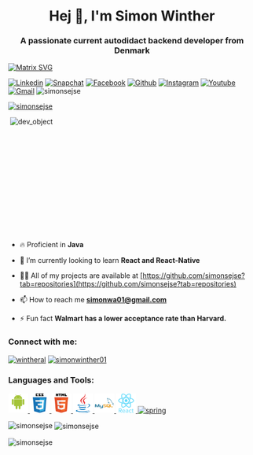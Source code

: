 <h1 align="center">Hej 👋, I'm Simon Winther</h1>
<h3 align="center">A passionate current autodidact backend developer from Denmark</h3>

  [![Matrix SVG](https://raw.githubusercontent.com/rodrigograca31/rodrigograca31/master/matrix.svg)](https://www.youtube.com/watch?v=SDkAGkd4NLc) 

<!-- Your badges -->
  [![Linkedin](https://img.shields.io/badge/-simonwinther-blue?style=flat&logo=Linkedin&logoColor=white)](https://www.linkedin.com/in/simon-winther-36b643220/)
  [![Snapchat](https://img.shields.io/badge/-simonsejse-yellow?style=flat&logo=Snapchat&logoColor=white)](https://www.snapchat.com/add/simonsejse)
  [![Facebook](https://img.shields.io/badge/-wintheral-islamicgreen?style=flat&logo=Facebook&logoColor=black)](https://fb.com/wintheral)
  [![Github](https://img.shields.io/badge/-@simonsejse-black?style=flat&logo=Github&logoColor=white)](https://github.com/simonsejse)
  [![Instagram](https://img.shields.io/badge/-simonwinther01-c13584?style=flat&labelColor=c13584&logo=instagram&logoColor=white)](https://www.instagram.com/simonwinther01)
  [![Youtube](https://img.shields.io/badge/-@simonwinther-black?style=flat&logo=Youtube&logoColor=red)](https://www.youtube.com/channel/UCDvaM_HB1BQk_52ERjPoe6A)
  [![Gmail](https://img.shields.io/badge/-simonwa01-c14438?style=flat&logo=Gmail&logoColor=white)](mailto:simonwa01@gmail.com)
  <img src="https://komarev.com/ghpvc/?username=simonsejse&label=Profile%20views&color=0e75b6&style=flat" alt="simonsejse" /> 
  
<p align="left"> <a href="https://github.com/ryo-ma/github-profile-trophy"><img src="https://github-profile-trophy.vercel.app/?username=simonsejse" alt="simonsejse" /></a> </p>

<img style="object-fit: cover;" src="https://github.com/simonsejse/simonsejse/blob/main/Sk%C3%A6rmbillede%202021-10-18%20kl.%2002.37.24.png" alt="dev_object" align="right" width="500" height="250" />

- 🔥 Proficient in **Java**

- 🌱 I’m currently looking to learn **React and React-Native**

- 👨‍💻 All of my projects are available at [https://github.com/simonsejse?tab=repositories](https://github.com/simonsejse?tab=repositories)

- 📫 How to reach me **simonwa01@gmail.com**

- ⚡ Fun fact **Walmart has a lower acceptance rate than Harvard.**

<h3 align="left">Connect with me:</h3>
<p align="left">
<a href="https://fb.com/wintheral" target="blank"><img align="center" src="https://raw.githubusercontent.com/rahuldkjain/github-profile-readme-generator/master/src/images/icons/Social/facebook.svg" alt="wintheral" height="30" width="40" /></a>
<a href="https://instagram.com/simonwinther01" target="blank"><img align="center" src="https://raw.githubusercontent.com/rahuldkjain/github-profile-readme-generator/master/src/images/icons/Social/instagram.svg" alt="simonwinther01" height="30" width="40" /></a>
</p>

<h3 align="left">Languages and Tools:</h3>
<p align="left"> <a href="https://developer.android.com" target="_blank"> <img src="https://raw.githubusercontent.com/devicons/devicon/master/icons/android/android-original-wordmark.svg" alt="android" width="40" height="40"/> </a> <a href="https://www.w3schools.com/css/" target="_blank"> <img src="https://raw.githubusercontent.com/devicons/devicon/master/icons/css3/css3-original-wordmark.svg" alt="css3" width="40" height="40"/> </a> <a href="https://www.w3.org/html/" target="_blank"> <img src="https://raw.githubusercontent.com/devicons/devicon/master/icons/html5/html5-original-wordmark.svg" alt="html5" width="40" height="40"/> </a> <a href="https://www.java.com" target="_blank"> <img src="https://raw.githubusercontent.com/devicons/devicon/master/icons/java/java-original.svg" alt="java" width="40" height="40"/> </a> <a href="https://www.mysql.com/" target="_blank"> <img src="https://raw.githubusercontent.com/devicons/devicon/master/icons/mysql/mysql-original-wordmark.svg" alt="mysql" width="40" height="40"/> </a> <a href="https://reactjs.org/" target="_blank"> <img src="https://raw.githubusercontent.com/devicons/devicon/master/icons/react/react-original-wordmark.svg" alt="react" width="40" height="40"/> </a> <a href="https://spring.io/" target="_blank"> <img src="https://www.vectorlogo.zone/logos/springio/springio-icon.svg" alt="spring" width="40" height="40"/> </a> </p>

<p><img align="left" src="https://github-readme-stats.vercel.app/api/top-langs?username=simonsejse&show_icons=true&locale=en&layout=compact" alt="simonsejse" /></p>

<p>&nbsp;<img align="center" src="https://github-readme-stats.vercel.app/api?username=simonsejse&show_icons=true&locale=en" alt="simonsejse" /></p>

<p><img align="center" src="https://github-readme-streak-stats.herokuapp.com/?user=simonsejse&" alt="simonsejse" /></p>
